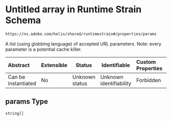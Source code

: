 # Untitled array in Runtime Strain Schema

```txt
https://ns.adobe.com/helix/shared/runtimestrain#/properties/params
```

A list (using globbing language) of accepted URL parameters. Note: every parameter is a potential cache killer.


| Abstract            | Extensible | Status         | Identifiable            | Custom Properties | Additional Properties | Access Restrictions | Defined In                                                                      |
| :------------------ | ---------- | -------------- | ----------------------- | :---------------- | --------------------- | ------------------- | ------------------------------------------------------------------------------- |
| Can be instantiated | No         | Unknown status | Unknown identifiability | Forbidden         | Allowed               | none                | [runtimestrain.schema.json\*](runtimestrain.schema.json "open original schema") |

## params Type

`string[]`

